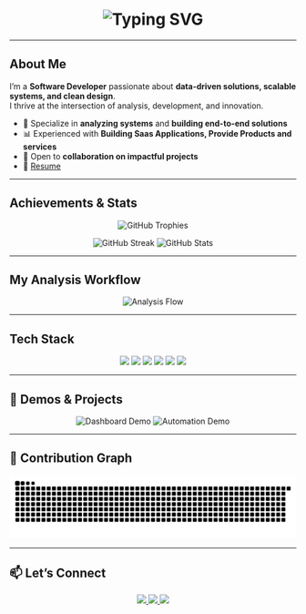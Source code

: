 <!-- Typing Intro -->
<h1 align="center">
  <img src="https://readme-typing-svg.herokuapp.com?font=Fira+Code&pause=1000&center=true&width=435&lines=Hey+there!+👋;I'm+Likhit;Software+Developer+%7C+Tech+Enthusiast;Happy+to+see+you!" alt="Typing SVG" />
</h1>

---

## About Me

I’m a **Software Developer** passionate about **data-driven solutions, scalable systems, and clean design**.  
I thrive at the intersection of analysis, development, and innovation.

- 🔎 Specialize in **analyzing systems** and **building end-to-end solutions**  
- 📊 Experienced with **Building Saas Applications, Provide Products and services**  
- 🤝 Open to **collaboration on impactful projects**  
- 📄 [Resume](https://www.linkedin.com/in/likhit-kumar/)  

---

## Achievements & Stats  

<p align="center">
  <!-- Trophies (minimal, neat, no background) -->
  <img src="https://github-profile-trophy.vercel.app/?username=Likhit-Kumar&theme=flat&no-frame=true&no-bg=true&column=6&margin-w=8&margin-h=8" alt="GitHub Trophies" />
</p>

<p align="center">
  <!-- Streak -->
  <img src="https://streak-stats.demolab.com?user=Likhit-Kumar&theme=transparent&hide_border=true&ring=4C8EDA&fire=4C8EDA&currStreakLabel=4C8EDA" height="150" alt="GitHub Streak" />
  <!-- Stats -->
  <img src="https://github-readme-stats.vercel.app/api?username=Likhit-Kumar&show_icons=true&theme=transparent&hide_border=true&title_color=4C8EDA&icon_color=4C8EDA&text_color=333" height="150" alt="GitHub Stats" />
</p>

---

## My Analysis Workflow

<p align="center">
  <img src="https://raw.githubusercontent.com/Likhit-Kumar/Likhit-Kumar/output/analysis-flow.svg" alt="Analysis Flow" />
</p>

---

## Tech Stack  

<p align="center">
  <img src="https://img.shields.io/badge/-Python-blue?style=for-the-badge&logo=python&logoColor=white"/>
  <img src="https://img.shields.io/badge/-SQL-darkblue?style=for-the-badge&logo=mysql&logoColor=white"/>
  <img src="https://img.shields.io/badge/-PowerBI-yellow?style=for-the-badge&logo=powerbi&logoColor=black"/>
  <img src="https://img.shields.io/badge/-Node.js-green?style=for-the-badge&logo=node.js&logoColor=white"/>
  <img src="https://img.shields.io/badge/-MongoDB-darkgreen?style=for-the-badge&logo=mongodb&logoColor=white"/>
  <img src="https://img.shields.io/badge/-RaspberryPi-C51A4A?style=for-the-badge&logo=raspberry-pi&logoColor=white"/>
</p>

---

## 🎥 Demos & Projects

<p align="center">
  <img src="https://raw.githubusercontent.com/Likhit-Kumar/Likhit-Kumar/output/dashboard-demo.gif" width="420" alt="Dashboard Demo" />
  <img src="https://raw.githubusercontent.com/Likhit-Kumar/Likhit-Kumar/output/automation-demo.gif" width="420" alt="Automation Demo" />
</p>

---

## 🐍 Contribution Graph  

<picture>
  <source media="(prefers-color-scheme: dark)" srcset="https://github.com/Likhit-Kumar/Likhit-Kumar/blob/output/github-contribution-grid-snake-dark.svg" />
  <source media="(prefers-color-scheme: light)" srcset="https://github.com/Likhit-Kumar/Likhit-Kumar/blob/output/github-contribution-grid-snake-light.svg" />
  <img alt="github contribution grid snake animation" src="https://github.com/Likhit-Kumar/Likhit-Kumar/blob/output/github-contribution-grid-snake.svg" />
</picture>

---

## 📫 Let’s Connect  

<p align="center">
  <a href="https://www.linkedin.com/in/likhit-kumar" target="_blank">
    <img src="https://img.shields.io/badge/LinkedIn-0077B5?style=for-the-badge&logo=linkedin&logoColor=white"/>
  </a>
  <a href="mailto:likhit@example.com">
    <img src="https://img.shields.io/badge/Email-D14836?style=for-the-badge&logo=gmail&logoColor=white"/>
  </a>
  <a href="https://github.com/Likhit-Kumar" target="_blank">
    <img src="https://img.shields.io/badge/GitHub-000000?style=for-the-badge&logo=github&logoColor=white"/>
  </a>
</p>
